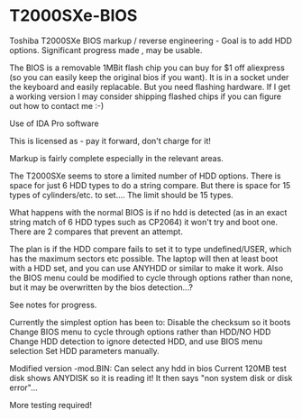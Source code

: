 # T2000SXe-BIOS
Toshiba T2000SXe BIOS markup / reverse engineering - Goal is to add HDD options. Significant progress made , may be usable.

The BIOS is a removable 1MBit flash chip you can buy for $1 off aliexpress (so you can easily keep the original bios if you want). It is in a socket under the keyboard and easily replacable. But you need flashing hardware. If I get a working version I may consider shipping flashed chips if you can figure out how to contact me :-)

Use of IDA Pro software

This is licensed as - pay it forward, don't charge for it!

Markup is fairly complete especially in the relevant areas.

The T2000SXe seems to store a limited number of HDD options. There is space for just 6 HDD types to do a string compare. But there is space for 15 types of cylinders/etc. to set.... The limit should be 15 types.

What happens with the normal BIOS is if no hdd is detected (as in an exact string match of 6 HDD types such as CP2064) it won't try and boot one. There are 2 compares that prevent an attempt.

The plan is if the HDD compare fails to set it to type undefined/USER, which has the maximum sectors etc possible.
The laptop will then at least boot with a HDD set, and you can use ANYHDD or similar to make it work.
Also the BIOS menu could be modified to cycle through options rather than none, but it may be overwritten by the bios detection...?

See notes for progress.

Currently the simplest option has been to:
Disable the checksum so it boots
Change BIOS menu to cycle through options rather than HDD/NO HDD
Change HDD detection to ignore detected HDD, and use BIOS menu selection
Set HDD parameters manually.


Modified version -mod.BIN:
Can select any hdd in bios
Current 120MB test disk shows ANYDISK so it is reading it!
It then says "non system disk or disk error"...

More testing required!

